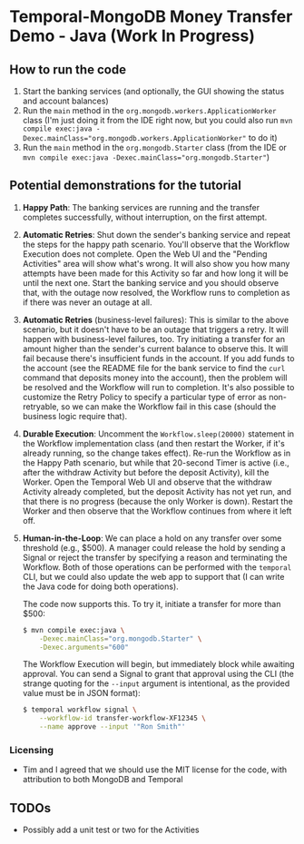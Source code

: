 # Temporal-MongoDB Money Transfer Demo - Java (Work In Progress)

## How to run the code

1. Start the banking services (and optionally, the GUI showing the status 
   and account balances)
2. Run the `main` method in the `org.mongodb.workers.ApplicationWorker` class (I'm 
   just doing it from the IDE right now, but you could also run 
   `mvn compile exec:java -Dexec.mainClass="org.mongodb.workers.ApplicationWorker"`
   to do it)
3. Run the `main` method in the `org.mongodb.Starter` class (from the IDE
   or `mvn compile exec:java -Dexec.mainClass="org.mongodb.Starter"`)


## Potential demonstrations for the tutorial

1. **Happy Path**: 
   The banking services are running and the transfer completes successfully, 
   without interruption, on the first attempt. 

2. **Automatic Retries**: 
   Shut down the sender's banking service and repeat the steps for the happy 
   path scenario. You'll observe that the Workflow Execution does not complete. 
   Open the Web UI and the "Pending Activities" area will show what's wrong. 
   It will also show you how many attempts have been made for this Activity 
   so far and how long it will be until the next one. Start the banking service 
   and you should observe that, with the outage now resolved, the Workflow runs 
   to completion as if there was never an outage at all.

3. **Automatic Retries** (business-level failures):
   This is similar to the above scenario, but it doesn't have to be an outage 
   that triggers a retry. It will happen with business-level failures, too. 
   Try initiating a transfer for an amount higher than the sender's current 
   balance to observe this. It will fail because there's insufficient funds 
   in the account. If you add funds to the account (see the README file for 
   the bank service to find the `curl` command that deposits money into the 
   account), then the problem will be resolved and the Workflow will run to 
   completion. It's also possible to customize the Retry Policy to specify a 
   particular type of error as non-retryable, so we can make the Workflow fail 
   in this case (should the business logic require that).

4. **Durable Execution**: 
   Uncomment the `Workflow.sleep(20000)` statement in the Workflow implementation 
   class (and then restart the Worker, if it's already running, so the change 
   takes effect). Re-run the Workflow as in the Happy Path scenario, but while 
   that 20-second Timer is active (i.e., after the withdraw Activity but before 
   the deposit Activity), kill the Worker. Open the Temporal Web UI and observe 
   that the withdraw Activity already completed, but the deposit Activity has 
   not yet run, and that there is no progress (because the only Worker is down).
   Restart the Worker and then observe that the Workflow continues from where 
   it left off.

5. **Human-in-the-Loop**:
   We can place a hold on any transfer over some threshold (e.g., $500). A 
   manager could release the hold by sending a Signal or reject the transfer 
   by specifying a reason and terminating the Workflow. Both of those operations 
   can be performed with the `temporal` CLI, but we could also update the web
   app to support that (I can write the Java code for doing both operations). 

   The code now supports this. To try it, initiate a transfer for more than
   $500:

   ```bash
   $ mvn compile exec:java \
       -Dexec.mainClass="org.mongodb.Starter" \
	   -Dexec.arguments="600"
   ```

   The Workflow Execution will begin, but immediately block while awaiting
   approval. You can send a Signal to grant that approval using the CLI
   (the strange quoting for the `--input` argument is intentional, as the 
   provided value must be in JSON format):

   ```bash
   $ temporal workflow signal \
       --workflow-id transfer-workflow-XF12345 \
	   --name approve --input '"Ron Smith"'
   ```


### Licensing
* Tim and I agreed that we should use the MIT license for the code, with attribution 
  to both MongoDB and Temporal

## TODOs 
* Possibly add a unit test or two for the Activities
  
